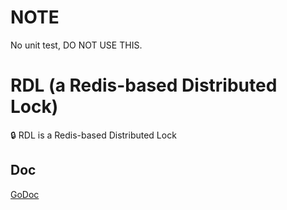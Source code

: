 # NOTE
No unit test, DO NOT USE THIS.

# RDL (a Redis-based Distributed Lock)
🔒 RDL is a Redis-based Distributed Lock

## Doc
[GoDoc](https://godoc.org/github.com/BouncyElf/rdl)
